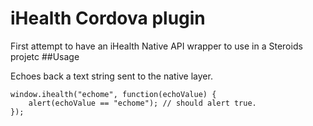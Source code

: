 iHealth Cordova plugin
====================

First attempt to have an iHealth Native API wrapper to use in a Steroids projetc
##Usage

Echoes back a text string sent to the native layer.

```
window.ihealth("echome", function(echoValue) {
    alert(echoValue == "echome"); // should alert true.
});
```
